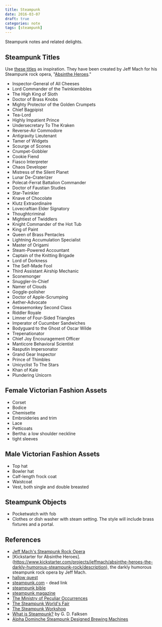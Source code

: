 ```yaml
---
title: Steampunk
date: 2016-03-07
draft: true
categories: note
tags: [steampunk]
---
```


Steampunk notes and related delights.
<!--more-->

## Steampunk Titles
Use [these titles](http://2016.steampunkworldsfair.com/about/about-jeff-mach/steampunk-titles-available/) as inspiration. They have been created by Jeff Mach for his Steampunk rock opera, "[Absinthe Heroes](https://www.kickstarter.com/projects/jeffmach/absinthe-heroes-the-darkly-humorous-steampunk-rock/description)."

- Inspector-General of All Cheeses
- Lord Commander of the Twinkienibbles
- The High King of Sloth
- Doctor of Brass Knobs
- Mighty Protector of the Golden Crumpets
- Chief Bagpipist
- Tea-Lord
- Highly Impatient Prince
- Undersecretary To The Kraken
- Reverse-Air Commodore
- Antigravity Lieutenant
- Tamer of Widgets
- Scourge of Scones
- Crumpet-Gobbler
- Cookie Fiend
- Fiasco Interpreter
- Chaos Developer
- Mistress of the Silent Planet
- Lunar De-Craterizer
- Polecat-Ferrat Battalion Commander
- Doctor of Faustian Studies
- Star-Twinkler
- Knave of Chocolate
- Klutz Extraordinaire
- Lovecraftian Elder Signatory
- Thoughtcriminal
- Mightiest of Twiddlers
- Knight Commander of the Hot Tub
- King of Paint
- Queen of Brass Pentacles
- Lightning Accumulation Specialist
- Master of Origami
- Steam-Powered Accountant
- Captain of the Knitting Brigade
- Lord of Dorkness
- The Self-Made Fool
- Third Assistant Airship Mechanic
- Sconemonger
- Snuggler-In-Chief
- Namer of Clouds
- Goggle-polisher
- Doctor of Apple-Scrumping
- Aether-Advocate
- Greasemonkey Second Class
- Riddler Royale
- Limner of Four-Sided Triangles
- Imperator of Cucumber Sandwiches
- Bodyguard to the Ghost of Oscar Wilde
- Trepenationator
- Chief Joy Encouragement Officer
- Manticore Behavioral Scientist
- Rasputin Impersonator
- Grand Gear Inspector
- Prince of Thimbles
- Unicyclist To The Stars
- Khan of Kale
- Plundering Unicorn

## Female Victorian Fashion Assets

- Corset
- Bodice
- Chemisette
- Embroideries and trim
- Lace
- Petticoats
- Bertha: a low shoulder neckline
- tight sleeves

## Male Victorian Fashion Assets

- Top hat
- Bowler hat
- Calf-length frock coat
- Waistcoat
- Vest, both single and double breasted

## Steampunk Objects

- Pocketwatch with fob
- Clothes or dish washer with steam setting. The style will include brass fixtures and a portal.

## References

- [Jeff Mach's Steampunk Rock Opera](http://steampunkworldsfair.com/about/about-jeff-mach/steampunk-titles-available/)
- [Kickstarter for Absinthe Heroes].(https://www.kickstarter.com/projects/jeffmach/absinthe-heroes-the-darkly-humorous-steampunk-rock/description), the darkly humorous steampunk rock opera by Jeff Mach.
- [hallow quest](http://www.hallowquest.org.uk)
- [steampunk.com](http://www.steampunk.com) - dead link
- [steampunk bible](http://www.steampunkbible.com)
- [steampunk magazine](http://www.steampunkmagazine.com)
- [The Ministry of Peculiar Occurrences](http://www.ministryofpeculiaroccurrences.com/)
- [The Steampunk World's Fair](http://steampunkworldsfair.com/)
- [The Steampunk Workshop](http://steampunkworkshop.com/)
- [What is Steampunk?](http://www.gdfalksen.com/Steampunk) by G. D. Falksen
- [Alpha Dominche Steampunk Designed Brewing Machines](http://alphadominche.com/)
